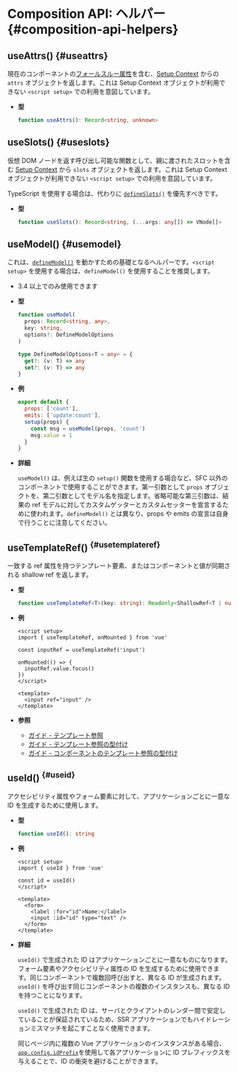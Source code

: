 # Composition API: ヘルパー {#composition-api-helpers}

## useAttrs() {#useattrs}

現在のコンポーネントの[フォールスルー属性](/guide/components/attrs#fallthrough-attributes)を含む、[Setup Context](/api/composition-api-setup#setup-context) からの `attrs` オブジェクトを返します。これは Setup Context オブジェクトが利用できない `<script setup>` での利用を意図しています。

- **型**

  ```ts
  function useAttrs(): Record<string, unknown>
  ```

## useSlots() {#useslots}

仮想 DOM ノードを返す呼び出し可能な関数として、親に渡されたスロットを含む [Setup Context](/api/composition-api-setup#setup-context) から `slots` オブジェクトを返します。これは Setup Context オブジェクトが利用できない `<script setup>` での利用を意図しています。

TypeScript を使用する場合は、代わりに [`defineSlots()`](/api/sfc-script-setup#defineslots) を優先すべきです。

- **型**

  ```ts
  function useSlots(): Record<string, (...args: any[]) => VNode[]>
  ```

## useModel() {#usemodel}

これは、[`defineModel()`](/api/sfc-script-setup#definemodel) を動かすための基礎となるヘルパーです。`<script setup>` を使用する場合は、`defineModel()` を使用することを推奨します。

- 3.4 以上でのみ使用できます

- **型**

  ```ts
  function useModel(
    props: Record<string, any>,
    key: string,
    options?: DefineModelOptions
  )

  type DefineModelOptions<T = any> = {
    get?: (v: T) => any
    set?: (v: T) => any
  }
  ```

- **例**

  ```js
  export default {
    props: ['count'],
    emits: ['update:count'],
    setup(props) {
      const msg = useModel(props, 'count')
      msg.value = 1
    }
  }
  ```

- **詳細**

  `useModel()` は、例えば生の `setup()` 関数を使用する場合など、SFC 以外のコンポーネントで使用することができます。第一引数として `props` オブジェクトを、第二引数としてモデル名を指定します。省略可能な第三引数は、結果の ref モデルに対してカスタムゲッターとカスタムセッターを宣言するために使われます。`defineModel()` とは異なり、props や emits の宣言は自身で行うことに注意してください。

## useTemplateRef() <sup class="vt-badge" data-text="3.5+" /> {#usetemplateref}

一致する ref 属性を持つテンプレート要素、またはコンポーネントと値が同期される shallow ref を返します。

- **型**

  ```ts
  function useTemplateRef<T>(key: string): Readonly<ShallowRef<T | null>>
  ```

- **例**

  ```vue
  <script setup>
  import { useTemplateRef, onMounted } from 'vue'

  const inputRef = useTemplateRef('input')

  onMounted(() => {
    inputRef.value.focus()
  })
  </script>

  <template>
    <input ref="input" />
  </template>
  ```

- **参照**
  - [ガイド - テンプレート参照](/guide/essentials/template-refs)
  - [ガイド - テンプレート参照の型付け](/guide/typescript/composition-api#typing-template-refs) <sup class="vt-badge ts" />
  - [ガイド - コンポーネントのテンプレート参照の型付け](/guide/typescript/composition-api#typing-component-template-refs) <sup class="vt-badge ts" />

## useId() <sup class="vt-badge" data-text="3.5+" /> {#useid}

アクセシビリティ属性やフォーム要素に対して、アプリケーションごとに一意な ID を生成するために使用します。

- **型**

  ```ts
  function useId(): string
  ```

- **例**

  ```vue
  <script setup>
  import { useId } from 'vue'

  const id = useId()
  </script>

  <template>
    <form>
      <label :for="id">Name:</label>
      <input :id="id" type="text" />
    </form>
  </template>
  ```

- **詳細**

  `useId()` で生成された ID はアプリケーションごとに一意なものになります。フォーム要素やアクセシビリティ属性の ID を生成するために使用できます。同じコンポーネントで複数回呼び出すと、異なる ID が生成されます。`useId()` を呼び出す同じコンポーネントの複数のインスタンスも、異なる ID を持つことになります。

  `useId()` で生成された ID は、サーバとクライアントのレンダー間で安定していることが保証されているため、SSR アプリケーションでもハイドレーションミスマッチを起こすことなく使用できます。

  同じページ内に複数の Vue アプリケーションのインスタンスがある場合、[`app.config.idPrefix`](/api/application#app-config-idprefix)を使用して各アプリケーションに ID プレフィックスを与えることで、ID の衝突を避けることができます。

